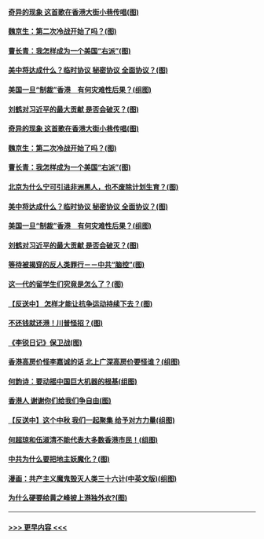 #### [奇异的现象 这首歌在香港大街小巷传唱(图)](../pages/p4/907583.md?t=09170700) 
#### [魏京生：第二次冷战开始了吗？(图)](../pages/p4/907581.md?t=09170700) 
#### [曹长青：我怎样成为一个美国“右派”(图)](../pages/p4/907580.md?t=09170700) 
#### [美中将达成什么？临时协议 秘密协议 全面协议？(图)](../pages/p4/907576.md?t=09170700) 
#### [美国一旦“制裁”香港　有何灾难性后果？(组图)](../pages/p4/907575.md?t=09170700) 
#### [刘鹤对习近平的最大贡献 是否会破灭？(图)](../pages/p4/907509.md?t=09170700) 
#### [奇异的现象 这首歌在香港大街小巷传唱(图)](../pages/p4/907583.md?t=09170700) 
#### [魏京生：第二次冷战开始了吗？(图)](../pages/p4/907581.md?t=09170700) 
#### [曹长青：我怎样成为一个美国“右派”(图)](../pages/p4/907580.md?t=09170700) 
#### [北京为什么宁可引进非洲黑人，也不废除计划生育？(图)](../pages/p4/907577.md?t=09170700) 
#### [美中将达成什么？临时协议 秘密协议 全面协议？(图)](../pages/p4/907576.md?t=09170700) 
#### [美国一旦“制裁”香港　有何灾难性后果？(组图)](../pages/p4/907575.md?t=09170700) 
#### [刘鹤对习近平的最大贡献 是否会破灭？(图)](../pages/p4/907509.md?t=09170700) 
#### [等待被揭穿的反人类罪行－－中共“脑控”(图)](../pages/p4/907167.md?t=09170700) 
#### [这一代的留学生们究竟是怎么了？(图)](../pages/p4/907473.md?t=09170700) 
#### [【反送中】 怎样才能让抗争运动持续下去？(图)](../pages/p4/907466.md?t=09170700) 
#### [不还钱就还港！川普怪招？(图)](../pages/p4/907474.md?t=09170700) 
#### [《李锐日记》保卫战(图)](../pages/p4/907465.md?t=09170700) 
#### [香港高房价怪李嘉诚的话 北上广深高房价要怪谁？(组图)](../pages/p4/907471.md?t=09170700) 
#### [何韵诗：要动摇中国巨大机器的根基(组图)](../pages/p4/907469.md?t=09170700) 
#### [香港人 谢谢你们给我们争自由(图)](../pages/p4/907402.md?t=09170700) 
#### [【反送中】这个中秋 我们一起聚集 给予对方力量(组图)](../pages/p4/907401.md?t=09170700) 
#### [何超琼和伍淑清不能代表大多数香港市民！(组图)](../pages/p4/907398.md?t=09170700) 
#### [中共为什么要把地主妖魔化？(图)](../pages/p4/907397.md?t=09170700) 
#### [漫画：共产主义魔鬼毁灭人类三十六计(中英文版)(组图)](../pages/p4/907094.md?t=09170700) 
#### [为什么硬要给黄之峰披上港独外衣?(图)](../pages/p4/907297.md?t=09170700) 

----
#### [ >>> 更早内容 <<< ](../indexes/p4-earlier.md)
